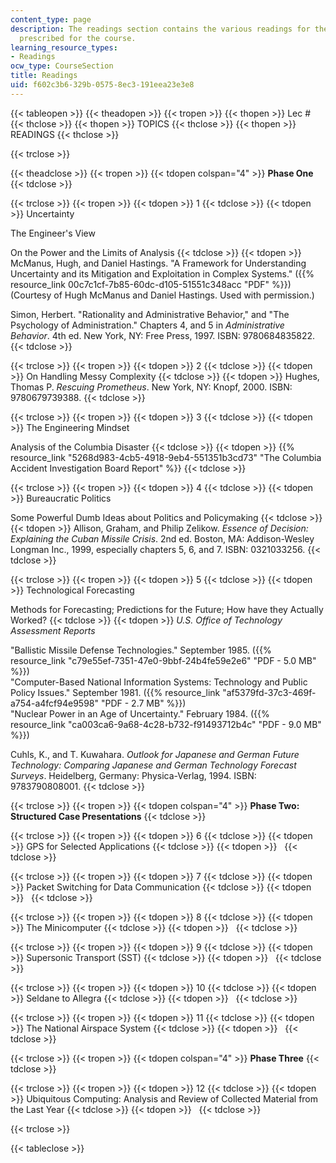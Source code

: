 ```yaml
---
content_type: page
description: The readings section contains the various readings for the lecture topics
  prescribed for the course.
learning_resource_types:
- Readings
ocw_type: CourseSection
title: Readings
uid: f602c3b6-329b-0575-8ec3-191eea23e3e8
---
```


{{< tableopen >}}
{{< theadopen >}}
{{< tropen >}}
{{< thopen >}}
Lec #
{{< thclose >}}
{{< thopen >}}
TOPICS
{{< thclose >}}
{{< thopen >}}
READINGS
{{< thclose >}}

{{< trclose >}}

{{< theadclose >}}
{{< tropen >}}
{{< tdopen colspan="4" >}}
**Phase One**
{{< tdclose >}}

{{< trclose >}}
{{< tropen >}}
{{< tdopen >}}
1
{{< tdclose >}}
{{< tdopen >}}
Uncertainty  
  
The Engineer's View  
  
On the Power and the Limits of Analysis
{{< tdclose >}}
{{< tdopen >}}
McManus, Hugh, and Daniel Hastings. "A Framework for Understanding Uncertainty and its Mitigation and Exploitation in Complex Systems." ({{% resource_link 00c7c1cf-7b85-60dc-d105-51551c348acc "PDF" %}}) (Courtesy of Hugh McManus and Daniel Hastings. Used with permission.)  
  
Simon, Herbert. "Rationality and Administrative Behavior," and "The Psychology of Administration." Chapters 4, and 5 in _Administrative Behavior_. 4th ed. New York, NY: Free Press, 1997. ISBN: 9780684835822.
{{< tdclose >}}

{{< trclose >}}
{{< tropen >}}
{{< tdopen >}}
2
{{< tdclose >}}
{{< tdopen >}}
On Handling Messy Complexity
{{< tdclose >}}
{{< tdopen >}}
Hughes, Thomas P. _Rescuing Prometheus_. New York, NY: Knopf, 2000. ISBN: 9780679739388.
{{< tdclose >}}

{{< trclose >}}
{{< tropen >}}
{{< tdopen >}}
3
{{< tdclose >}}
{{< tdopen >}}
The Engineering Mindset  
  
Analysis of the Columbia Disaster
{{< tdclose >}}
{{< tdopen >}}
{{% resource_link "5268d983-4cb5-4918-9eb4-551351b3cd73" "The Columbia Accident Investigation Board Report" %}}
{{< tdclose >}}

{{< trclose >}}
{{< tropen >}}
{{< tdopen >}}
4
{{< tdclose >}}
{{< tdopen >}}
Bureaucratic Politics  
  
Some Powerful Dumb Ideas about Politics and Policymaking
{{< tdclose >}}
{{< tdopen >}}
Allison, Graham, and Philip Zelikow. _Essence of Decision: Explaining the Cuban Missile Crisis_. 2nd ed. Boston, MA: Addison-Wesley Longman Inc., 1999, especially chapters 5, 6, and 7. ISBN: 0321033256.
{{< tdclose >}}

{{< trclose >}}
{{< tropen >}}
{{< tdopen >}}
5
{{< tdclose >}}
{{< tdopen >}}
Technological Forecasting  
  
Methods for Forecasting; Predictions for the Future; How have they Actually Worked?
{{< tdclose >}}
{{< tdopen >}}
_U.S. Office of Technology Assessment Reports_  
  
"Ballistic Missile Defense Technologies." September 1985. ({{% resource_link "c79e55ef-7351-47e0-9bbf-24b4fe59e2e6" "PDF - 5.0 MB" %}})  
"Computer-Based National Information Systems: Technology and Public Policy Issues." September 1981. ({{% resource_link "af5379fd-37c3-469f-a754-a4fcf94e9598" "PDF - 2.7 MB" %}})  
"Nuclear Power in an Age of Uncertainty." February 1984. ({{% resource_link "ca003ca6-9a68-4c28-b732-f91493712b4c" "PDF - 9.0 MB" %}})  
  
Cuhls, K., and T. Kuwahara. _Outlook for Japanese and German Future Technology: Comparing Japanese and German Technology Forecast Surveys_. Heidelberg, Germany: Physica-Verlag, 1994. ISBN: 9783790808001.
{{< tdclose >}}

{{< trclose >}}
{{< tropen >}}
{{< tdopen colspan="4" >}}
**Phase Two: Structured Case Presentations**
{{< tdclose >}}

{{< trclose >}}
{{< tropen >}}
{{< tdopen >}}
6
{{< tdclose >}}
{{< tdopen >}}
GPS for Selected Applications
{{< tdclose >}}
{{< tdopen >}}
 
{{< tdclose >}}

{{< trclose >}}
{{< tropen >}}
{{< tdopen >}}
7
{{< tdclose >}}
{{< tdopen >}}
Packet Switching for Data Communication
{{< tdclose >}}
{{< tdopen >}}
 
{{< tdclose >}}

{{< trclose >}}
{{< tropen >}}
{{< tdopen >}}
8
{{< tdclose >}}
{{< tdopen >}}
The Minicomputer
{{< tdclose >}}
{{< tdopen >}}
 
{{< tdclose >}}

{{< trclose >}}
{{< tropen >}}
{{< tdopen >}}
9
{{< tdclose >}}
{{< tdopen >}}
Supersonic Transport (SST)
{{< tdclose >}}
{{< tdopen >}}
 
{{< tdclose >}}

{{< trclose >}}
{{< tropen >}}
{{< tdopen >}}
10
{{< tdclose >}}
{{< tdopen >}}
Seldane to Allegra
{{< tdclose >}}
{{< tdopen >}}
 
{{< tdclose >}}

{{< trclose >}}
{{< tropen >}}
{{< tdopen >}}
11
{{< tdclose >}}
{{< tdopen >}}
The National Airspace System
{{< tdclose >}}
{{< tdopen >}}
 
{{< tdclose >}}

{{< trclose >}}
{{< tropen >}}
{{< tdopen colspan="4" >}}
**Phase Three**
{{< tdclose >}}

{{< trclose >}}
{{< tropen >}}
{{< tdopen >}}
12
{{< tdclose >}}
{{< tdopen >}}
Ubiquitous Computing: Analysis and Review of Collected Material from the Last Year
{{< tdclose >}}
{{< tdopen >}}
 
{{< tdclose >}}

{{< trclose >}}

{{< tableclose >}}